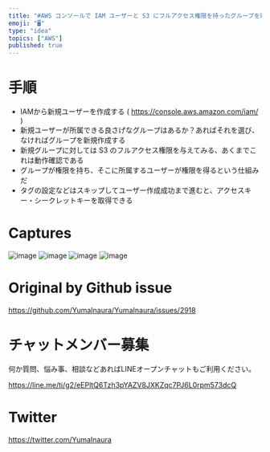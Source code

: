 ```yaml
---
title: "#AWS コンソールで IAM ユーザーと S3 にフルアクセス権限を持ったグループを新規作成してアクセスキーとシークレットキーを得る例 "
emoji: "🖥"
type: "idea"
topics: ["AWS"]
published: true
---
```


# 手順

- IAMから新規ユーザーを作成する ( https://console.aws.amazon.com/iam/ )
- 新規ユーザーが所属できる良さげなグループはあるか？あればそれを選び、なければグループを新規作成する
- 新規グループに対しては S3 のフルアクセス権限を与えてみる、あくまでこれは動作確認である
- グループが権限を持ち、そこに所属するユーザーが権限を得るという仕組みだ
- タグの設定などはスキップしてユーザー作成成功まで進むと、アクセスキー・シークレットキーを取得できる


# Captures

![image](https://user-images.githubusercontent.com/13635059/71774814-baa3b400-2fb8-11ea-860f-2bd9a8552dd0.png)
![image](https://user-images.githubusercontent.com/13635059/71774815-becfd180-2fb8-11ea-8ad1-c55261d08896.png)
![image](https://user-images.githubusercontent.com/13635059/71774816-c1cac200-2fb8-11ea-834d-c6ad988ad023.png)
![image](https://user-images.githubusercontent.com/13635059/71774818-c4c5b280-2fb8-11ea-9a9e-1a484352963e.png)


# Original by Github issue

https://github.com/YumaInaura/YumaInaura/issues/2918








<!-- Update From Qiita API -->

# チャットメンバー募集


何か質問、悩み事、相談などあればLINEオープンチャットもご利用ください。

https://line.me/ti/g2/eEPltQ6Tzh3pYAZV8JXKZqc7PJ6L0rpm573dcQ





# Twitter


https://twitter.com/YumaInaura


<!-- Update From Qiita API -->


